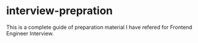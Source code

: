 # interview-prepration
This is a complete guide of preparation material I have refered for Frontend Engineer Interview.
